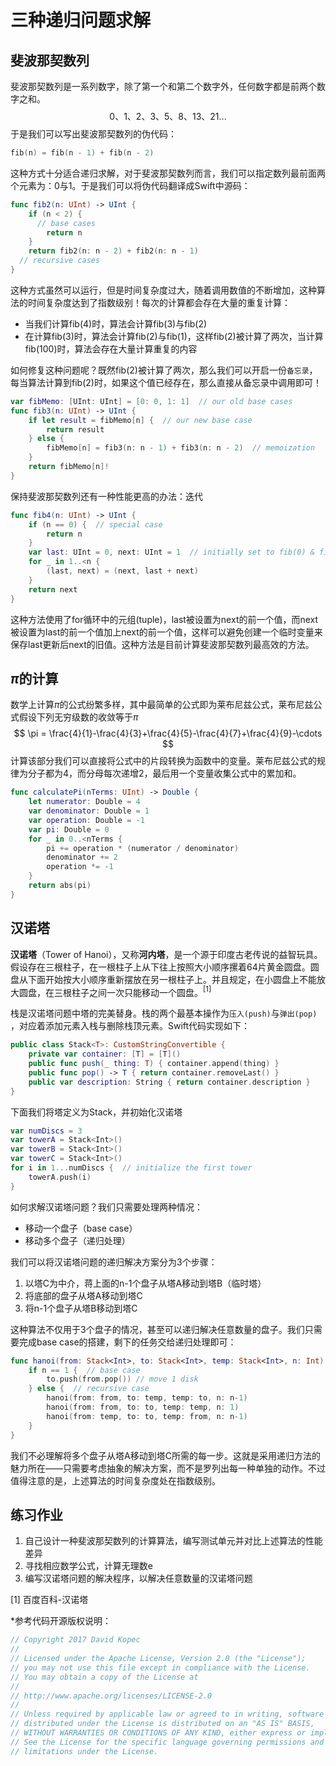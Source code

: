 # 三种递归问题求解

## 斐波那契数列

斐波那契数列是一系列数字，除了第一个和第二个数字外，任何数字都是前两个数字之和。
$$
0、1、2、3、5、8、13、21...
$$
于是我们可以写出斐波那契数列的伪代码：

```swift
fib(n) = fib(n - 1) + fib(n - 2)
```

这种方式十分适合递归求解，对于斐波那契数列而言，我们可以指定数列最前面两个元素为：0与1。于是我们可以将伪代码翻译成Swift中源码：

```swift
func fib2(n: UInt) -> UInt {
    if (n < 2) {  
      // base cases
        return n
    }
    return fib2(n: n - 2) + fib2(n: n - 1)  
  // recursive cases
}
```

这种方式虽然可以运行，但是时间复杂度过大，随着调用数值的不断增加，这种算法的时间复杂度达到了指数级别！每次的计算都会存在大量的重复计算：

- 当我们计算fib(4)时，算法会计算fib(3)与fib(2)
- 在计算fib(3)时，算法会计算fib(2)与fib(1)，这样fib(2)被计算了两次，当计算fib(100)时，算法会存在大量计算重复的内容

如何修复这种问题呢？既然fib(2)被计算了两次，那么我们可以开启一份`备忘录`，每当算法计算到fib(2)时，如果这个值已经存在，那么直接从备忘录中调用即可！

```swift
var fibMemo: [UInt: UInt] = [0: 0, 1: 1]  // our old base cases
func fib3(n: UInt) -> UInt {
    if let result = fibMemo[n] {  // our new base case
        return result
    } else {
        fibMemo[n] = fib3(n: n - 1) + fib3(n: n - 2)  // memoization
    }
    return fibMemo[n]!
}
```

保持斐波那契数列还有一种性能更高的办法：迭代

```swift
func fib4(n: UInt) -> UInt {
    if (n == 0) {  // special case
        return n
    }
    var last: UInt = 0, next: UInt = 1  // initially set to fib(0) & fib(1)
    for _ in 1..<n {
        (last, next) = (next, last + next)
    }
    return next
}
```

这种方法使用了for循环中的元组(tuple)，last被设置为next的前一个值，而next被设置为last的前一个值加上next的前一个值，这样可以避免创建一个临时变量来保存last更新后next的旧值。这种方法是目前计算斐波那契数列最高效的方法。



## $\pi$的计算

数学上计算$\pi$的公式纷繁多样，其中最简单的公式即为莱布尼兹公式，莱布尼兹公式假设下列无穷级数的收敛等于$\pi$
$$
\pi = \frac{4}{1}-\frac{4}{3}+\frac{4}{5}-\frac{4}{7}+\frac{4}{9}-\cdots
$$
计算该部分我们可以直接将公式中的片段转换为函数中的变量。莱布尼兹公式的规律为分子都为4，而分母每次递增2，最后用一个变量收集公式中的累加和。

```swift
func calculatePi(nTerms: UInt) -> Double {
    let numerator: Double = 4
    var denominator: Double = 1
    var operation: Double = -1
    var pi: Double = 0
    for _ in 0..<nTerms {
        pi += operation * (numerator / denominator)
        denominator += 2
        operation *= -1
    }
    return abs(pi)
}
```

## 汉诺塔

**汉诺塔**（Tower of Hanoi），又称**河内塔**，是一个源于印度古老传说的益智玩具。假设存在三根柱子，在一根柱子上从下往上按照大小顺序摞着64片黄金圆盘。圆盘从下面开始按大小顺序重新摆放在另一根柱子上。并且规定，在小圆盘上不能放大圆盘，在三根柱子之间一次只能移动一个圆盘。$^{[1]}$

栈是汉诺塔问题中塔的完美替身。栈的两个最基本操作为`压入(push)`与`弹出(pop)` ，对应着添加元素入栈与删除栈顶元素。Swift代码实现如下：

```swift
public class Stack<T>: CustomStringConvertible {
    private var container: [T] = [T]()
    public func push(_ thing: T) { container.append(thing) }
    public func pop() -> T { return container.removeLast() }
    public var description: String { return container.description }
}
```

下面我们将塔定义为Stack，并初始化汉诺塔

```swift
var numDiscs = 3
var towerA = Stack<Int>()
var towerB = Stack<Int>()
var towerC = Stack<Int>()
for i in 1...numDiscs {  // initialize the first tower
    towerA.push(i)
}
```

如何求解汉诺塔问题？我们只需要处理两种情况：

- 移动一个盘子（base case）
- 移动多个盘子（递归处理）

我们可以将汉诺塔问题的递归解决方案分为3个步骤：

1. 以塔C为中介，蒋上面的n-1个盘子从塔A移动到塔B（临时塔）
2. 将底部的盘子从塔A移动到塔C
3. 将n-1个盘子从塔B移动到塔C

这种算法不仅用于3个盘子的情况，甚至可以递归解决任意数量的盘子。我们只需要完成base case的搭建，剩下的任务交给递归处理即可：

```swift
func hanoi(from: Stack<Int>, to: Stack<Int>, temp: Stack<Int>, n: Int) {
    if n == 1 {  // base case
        to.push(from.pop()) // move 1 disk
    } else {  // recursive case
        hanoi(from: from, to: temp, temp: to, n: n-1)
        hanoi(from: from, to: to, temp: temp, n: 1)
        hanoi(from: temp, to: to, temp: from, n: n-1)
    }
}
```

我们不必理解将多个盘子从塔A移动到塔C所需的每一步。这就是采用递归方法的魅力所在——只需要考虑抽象的解决方案，而不是罗列出每一种单独的动作。不过值得注意的是，上述算法的时间复杂度处在指数级别。

## 练习作业

1. 自己设计一种斐波那契数列的计算算法，编写测试单元并对比上述算法的性能差异
2. 寻找相应数学公式，计算无理数e
3. 编写汉诺塔问题的解决程序，以解决任意数量的汉诺塔问题



[1] 百度百科-汉诺塔

*参考代码开源版权说明：

```swift
// Copyright 2017 David Kopec
//
// Licensed under the Apache License, Version 2.0 (the "License");
// you may not use this file except in compliance with the License.
// You may obtain a copy of the License at
//
// http://www.apache.org/licenses/LICENSE-2.0
//
// Unless required by applicable law or agreed to in writing, software
// distributed under the License is distributed on an "AS IS" BASIS,
// WITHOUT WARRANTIES OR CONDITIONS OF ANY KIND, either express or implied.
// See the License for the specific language governing permissions and
// limitations under the License.
```



